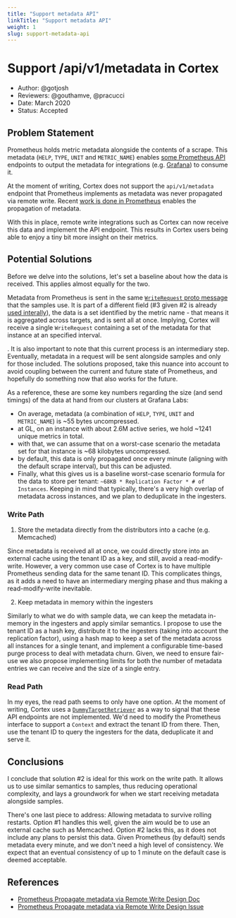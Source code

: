 ```yaml
---
title: "Support metadata API"
linkTitle: "Support metadata API"
weight: 1
slug: support-metadata-api
---
```


# Support /api/v1/metadata in Cortex

- Author: @gotjosh
- Reviewers: @gouthamve, @pracucci
- Date: March 2020
- Status: Accepted

## Problem Statement
Prometheus holds metric metadata alongside the contents of a scrape. This metadata (`HELP`, `TYPE`, `UNIT` and `METRIC_NAME`) enables [some Prometheus API](https://github.com/prometheus/prometheus/issues/6395) endpoints to output the metadata for integrations (e.g. [Grafana](https://github.com/grafana/grafana/pull/21124)) to consume it. 

At the moment of writing, Cortex does not support the `api/v1/metadata` endpoint that Prometheus implements as metadata was never propagated via remote write. Recent [work is done in Prometheus](https://github.com/prometheus/prometheus/pull/6815/files) enables the propagation of metadata.

With this in place, remote write integrations such as Cortex can now receive this data and implement the API endpoint. This results in Cortex users being able to enjoy a tiny bit more insight on their metrics.

## Potential Solutions
Before we delve into the solutions, let's set a baseline about how the data is received. This applies almost equally for the two.

Metadata from Prometheus is sent in the same [`WriteRequest` proto message](https://github.com/prometheus/prometheus/blob/master/prompb/remote.proto) that the samples use. It is part of a different field (#3 given #2 is already [used interally](https://github.com/cortexproject/cortex/blob/master/pkg/ingester/client/cortex.proto#L36)), the data is a set identified by the metric name - that means it is aggregated across targets, and is sent all at once. Implying, Cortex will receive a single `WriteRequest` containing a set of the metadata for that instance at an specified interval.

. It is also important to note that this current process is an intermediary step. Eventually, metadata in a request will be sent alongside samples and only for those included. The solutions proposed, take this nuance into account to avoid coupling between the current and future state of Prometheus, and hopefully do something now that also works for the future. 

As a reference, these are some key numbers regarding the size (and send timings) of the data at hand from our clusters at Grafana Labs:

- On average, metadata (a combination of `HELP`, `TYPE`, `UNIT` and `METRIC_NAME`) is ~55 bytes uncompressed.
- at GL, on an instance with about 2.6M active series, we hold ~1241 unique metrics in total.
- with that, we can assume that on a worst-case scenario the metadata set for that instance is ~68 kilobytes uncompressed.
- by default, this data is only propagated once every minute (aligning with the default scrape interval), but this can be adjusted.
- Finally, what this gives us is a baseline worst-case scenario formula for the data to store per tenant: `~68KB * Replication Factor * # of Instances`. Keeping in mind that typically, there's a very high overlap of metadata across instances, and we plan to deduplicate in the ingesters.

### Write Path

1. Store the metadata directly from the distributors into a cache (e.g. Memcached)

Since metadata is received all at once, we could directly store into an external cache using the tenant ID as a key, and still, avoid a read-modify-write.  However, a very common use case of Cortex is to have multiple Prometheus sending data for the same tenant ID. This complicates things, as it adds a need to have an intermediary merging phase and thus making a read-modify-write inevitable.

2. Keep metadata in memory within the ingesters

Similarly to what we do with sample data, we can keep the metadata in-memory in the ingesters and apply similar semantics. I propose to use the tenant ID as a hash key, distribute it to the ingesters (taking into account the replication factor), using a hash map to keep a set of the metadata across all instances for a single tenant, and implement a configurable time-based purge process to deal with metadata churn. Given, we need to ensure fair-use we also propose implementing limits for both the number of metadata entries we can receive and the size of a single entry.

### Read Path

In my eyes, the read path seems to only have one option. At the moment of writing, Cortex uses a [`DummyTargetRetriever`](https://github.com/cortexproject/cortex/blob/master/pkg/querier/dummy.go#L11-L20) as a way to signal that these API endpoints are not implemented. We'd need to modify the Prometheus interface to support a `Context` and extract the tenant ID from there. Then, use the tenant ID to query the ingesters for the data, deduplicate it and serve it.

## Conclusions

I conclude that solution #2 is ideal for this work on the write path. It allows us to use similar semantics to samples, thus reducing operational complexity, and lays a groundwork for when we start receiving metadata alongside samples.

There's one last piece to address: Allowing metadata to survive rolling restarts. Option #1 handles this well, given the aim would be to use an external cache such as Memcached. Option #2 lacks this, as it does not include any plans to persist this data. Given Prometheus (by default) sends metadata every minute, and we don't need a high level of consistency. We expect that an eventual consistency of up to 1 minute on the default case is deemed acceptable.

## References
- [Prometheus Propagate metadata via Remote Write Design Doc](https://docs.google.com/document/d/1LoCWPAIIbGSq59NG3ZYyvkeNb8Ymz28PUKbg_yhAzvE/edit#)
- [Prometheus Propagate metadata via Remote Write Design Issue](https://github.com/prometheus/prometheus/issues/6395)
